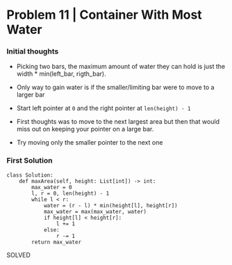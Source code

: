 # Problem 11 | Container With Most Water

### Initial thoughts
* Picking two bars, the maximum amount of water they can hold is just the width * min(left_bar, rigth_bar).
* Only way to gain water is if the smaller/limiting bar were to move to a larger bar
* Start left pointer at `0` and the right pointer at `len(height) - 1`

* First thoughts was to move to the next largest area but then that would miss out on keeping your pointer on a large bar.
* Try moving only the smaller pointer to the next one

### First Solution
```
class Solution:
    def maxArea(self, height: List[int]) -> int:
        max_water = 0
        l, r = 0, len(height) - 1
        while l < r:
            water = (r - l) * min(height[l], height[r])
            max_water = max(max_water, water)
            if height[l] < height[r]:
                l += 1
            else:
                r -= 1
        return max_water
```

SOLVED
